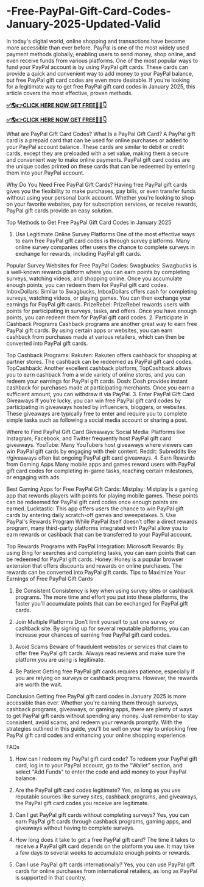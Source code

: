 # -Free-PayPal-Gift-Card-Codes-January-2025-Updated-Valid
In today's digital world, online shopping and transactions have become more accessible than ever before. PayPal is one of the most widely used payment methods globally, enabling users to send money, shop online, and even receive funds from various platforms. One of the most popular ways to fund your PayPal account is by using PayPal gift cards. These cards can provide a quick and convenient way to add money to your PayPal balance, but free PayPal gift card codes are even more desirable. If you're looking for a legitimate way to get free PayPal gift card codes in January 2025, this article covers the most effective, proven methods.

**[✅🌎👉CLICK HERE NOW GET FREE📌✅👇​​](https://groupzone.xyz/paypal-gift-card/)**

**[✅🌎👉CLICK HERE NOW GET FREE📌✅👇​​](https://groupzone.xyz/paypal-gift-card/)**

What are PayPal Gift Card Codes?
What Is a PayPal Gift Card?
A PayPal gift card is a prepaid card that can be used for online purchases or added to your PayPal account balance. These cards are similar to debit or credit cards, except they are preloaded with a set value, making them a secure and convenient way to make online payments. PayPal gift card codes are the unique codes printed on these cards that can be redeemed by entering them into your PayPal account.

Why Do You Need Free PayPal Gift Cards?
Having free PayPal gift cards gives you the flexibility to make purchases, pay bills, or even transfer funds without using your personal bank account. Whether you're looking to shop on your favorite websites, pay for subscription services, or receive rewards, PayPal gift cards provide an easy solution.

Top Methods to Get Free PayPal Gift Card Codes in January 2025
1. Use Legitimate Online Survey Platforms
One of the most effective ways to earn free PayPal gift card codes is through survey platforms. Many online survey companies offer users the chance to complete surveys in exchange for rewards, including PayPal gift cards.

Popular Survey Websites for Free PayPal Codes:
Swagbucks: Swagbucks is a well-known rewards platform where you can earn points by completing surveys, watching videos, and shopping online. Once you accumulate enough points, you can redeem them for PayPal gift card codes.
InboxDollars: Similar to Swagbucks, InboxDollars offers cash for completing surveys, watching videos, or playing games. You can then exchange your earnings for PayPal gift cards.
PrizeRebel: PrizeRebel rewards users with points for participating in surveys, tasks, and offers. Once you have enough points, you can redeem them for PayPal gift card codes.
2. Participate in Cashback Programs
Cashback programs are another great way to earn free PayPal gift cards. By using certain apps or websites, you can earn cashback from purchases made at various retailers, which can then be converted into PayPal gift cards.

Top Cashback Programs:
Rakuten: Rakuten offers cashback for shopping at partner stores. The cashback can be redeemed as PayPal gift card codes.
TopCashback: Another excellent cashback platform, TopCashback allows you to earn cashback from a wide variety of online stores, and you can redeem your earnings for PayPal gift cards.
Dosh: Dosh provides instant cashback for purchases made at participating merchants. Once you earn a sufficient amount, you can withdraw it via PayPal.
3. Enter PayPal Gift Card Giveaways
If you’re lucky, you can win free PayPal gift card codes by participating in giveaways hosted by influencers, bloggers, or websites. These giveaways are typically free to enter and require you to complete simple tasks such as following a social media account or sharing a post.

Where to Find PayPal Gift Card Giveaways:
Social Media: Platforms like Instagram, Facebook, and Twitter frequently host PayPal gift card giveaways.
YouTube: Many YouTubers host giveaways where viewers can win PayPal gift cards by engaging with their content.
Reddit: Subreddits like r/giveaways often list ongoing PayPal gift card giveaways.
4. Earn Rewards from Gaming Apps
Many mobile apps and games reward users with PayPal gift card codes for completing in-game tasks, reaching certain milestones, or engaging with ads.

Best Gaming Apps for Free PayPal Gift Cards:
Mistplay: Mistplay is a gaming app that rewards players with points for playing mobile games. These points can be redeemed for PayPal gift card codes once enough points are earned.
Lucktastic: This app offers users the chance to win PayPal gift cards by entering daily scratch-off games and sweepstakes.
5. Use PayPal's Rewards Program
While PayPal itself doesn’t offer a direct rewards program, many third-party platforms integrated with PayPal allow you to earn rewards or cashback that can be transferred to your PayPal account.

Top Rewards Programs with PayPal Integration:
Microsoft Rewards: By using Bing for searches and completing tasks, you can earn points that can be redeemed for PayPal gift cards.
Honey: Honey is a popular browser extension that offers discounts and rewards on online purchases. The rewards can be converted into PayPal gift cards.
Tips to Maximize Your Earnings of Free PayPal Gift Cards
1. Be Consistent
Consistency is key when using survey sites or cashback programs. The more time and effort you put into these platforms, the faster you’ll accumulate points that can be exchanged for PayPal gift cards.

2. Join Multiple Platforms
Don’t limit yourself to just one survey or cashback site. By signing up for several reputable platforms, you can increase your chances of earning free PayPal gift card codes.

3. Avoid Scams
Beware of fraudulent websites or services that claim to offer free PayPal gift cards. Always read reviews and make sure the platform you are using is legitimate.

4. Be Patient
Getting free PayPal gift cards requires patience, especially if you are relying on surveys or cashback programs. However, the rewards are worth the wait.

Conclusion
Getting free PayPal gift card codes in January 2025 is more accessible than ever. Whether you're earning them through surveys, cashback programs, giveaways, or gaming apps, there are plenty of ways to get PayPal gift cards without spending any money. Just remember to stay consistent, avoid scams, and redeem your rewards promptly. With the strategies outlined in this guide, you'll be well on your way to unlocking free PayPal gift card codes and enhancing your online shopping experience.

FAQs
1. How can I redeem my PayPal gift card code?
To redeem your PayPal gift card, log in to your PayPal account, go to the "Wallet" section, and select "Add Funds" to enter the code and add money to your PayPal balance.

2. Are the PayPal gift card codes legitimate?
Yes, as long as you use reputable sources like survey sites, cashback programs, and giveaways, the PayPal gift card codes you receive are legitimate.

3. Can I get PayPal gift cards without completing surveys?
Yes, you can earn PayPal gift cards through cashback programs, gaming apps, and giveaways without having to complete surveys.

4. How long does it take to get a free PayPal gift card?
The time it takes to receive a PayPal gift card depends on the platform you use. It may take a few days to several weeks to accumulate enough points or rewards.

5. Can I use PayPal gift cards internationally?
Yes, you can use PayPal gift cards for online purchases from international retailers, as long as PayPal is supported in that country.



